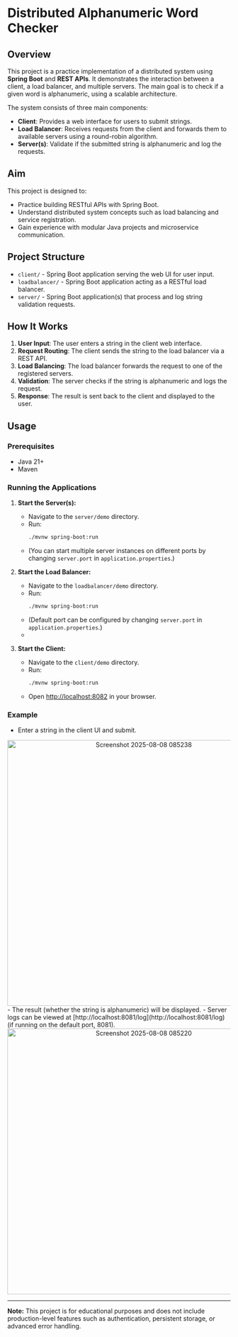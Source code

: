 # Distributed Alphanumeric Word Checker

## Overview

This project is a practice implementation of a distributed system using **Spring Boot** and **REST APIs**. It demonstrates the interaction between a client, a load balancer, and multiple servers. The main goal is to check if a given word is alphanumeric, using a scalable architecture.

The system consists of three main components:

- **Client**: Provides a web interface for users to submit strings.
- **Load Balancer**: Receives requests from the client and forwards them to available servers using a round-robin algorithm.
- **Server(s)**: Validate if the submitted string is alphanumeric and log the requests.

## Aim

This project is designed to:

- Practice building RESTful APIs with Spring Boot.
- Understand distributed system concepts such as load balancing and service registration.
- Gain experience with modular Java projects and microservice communication.

## Project Structure

- `client/` - Spring Boot application serving the web UI for user input.
- `loadbalancer/` - Spring Boot application acting as a RESTful load balancer.
- `server/` - Spring Boot application(s) that process and log string validation requests.

## How It Works

1. **User Input**: The user enters a string in the client web interface.
2. **Request Routing**: The client sends the string to the load balancer via a REST API.
3. **Load Balancing**: The load balancer forwards the request to one of the registered servers.
4. **Validation**: The server checks if the string is alphanumeric and logs the request.
5. **Response**: The result is sent back to the client and displayed to the user.

## Usage

### Prerequisites

- Java 21+
- Maven

### Running the Applications

1. **Start the Server(s):**
   - Navigate to the `server/demo` directory.
   - Run:
     ```sh
     ./mvnw spring-boot:run
     ```
   - (You can start multiple server instances on different ports by changing `server.port` in `application.properties`.)

2. **Start the Load Balancer:**
   - Navigate to the `loadbalancer/demo` directory.
   - Run:
     ```sh
     ./mvnw spring-boot:run
     ```
   - (Default port can be configured by changing `server.port` in `application.properties`.)
   - 
3. **Start the Client:**
   - Navigate to the `client/demo` directory.
   - Run:
     ```sh
     ./mvnw spring-boot:run
     ```
   - Open [http://localhost:8082](http://localhost:8082) in your browser.

### Example

- Enter a string in the client UI and submit.
<div align='center'>
   <img width="600" alt="Screenshot 2025-08-08 085238" src="https://github.com/user-attachments/assets/e06ec125-4f5a-4159-a252-7251953a27d9"/>
</div>
- The result (whether the string is alphanumeric) will be displayed.
- Server logs can be viewed at [http://localhost:8081/log](http://localhost:8081/log) (if running on the default port, 8081).
<div align='center'>
   <img width="600" alt="Screenshot 2025-08-08 085220" src="https://github.com/user-attachments/assets/8dc87991-d886-44e2-8e71-6a86a850e7ad" />
</div>

---

**Note:** This project is for educational purposes and does not include production-level features such as authentication, persistent storage, or advanced error handling.
